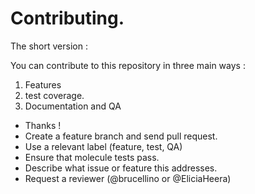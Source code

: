 # Contributing.

The short version : 

You can contribute to this repository in three main ways : 
 
   1. Features
   1. test coverage.
   1. Documentation and QA


  * Thanks !
  * Create a feature branch and send pull request.
  * Use a relevant label (feature, test, QA)
  * Ensure that molecule tests pass.
  * Describe what issue or feature this addresses.
  * Request a reviewer (@brucellino or @EliciaHeera)
  

